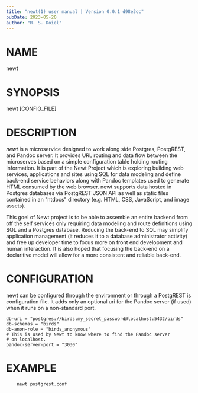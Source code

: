 ```yaml
---
title: "newt(1) user manual | Version 0.0.1 d98e3cc"
pubDate: 2023-05-20
author: "R. S. Doiel"
---
```


# NAME

newt

# SYNOPSIS

newt [CONFIG_FILE]

# DESCRIPTION

*newt* is a microservice designed to work along side Postgres,
PostgREST, and Pandoc server. It provides URL routing and data flow
between the microserves based on a simple configuration table holding
routing information. It is part of the Newt Project which is exploring
building web services, applications and sites using SQL for data modeling
and define back-end service behaviors along with Pandoc templates used to
generate HTML consumed by the web browser.  newt supports data
hosted in Postgres databases via PostgREST JSON API as well as static
files contained in an "htdocs" directory (e.g. HTML, CSS, JavaScript,
and image assets). 

This goel of Newt project is to be able to assemble an entire backend
from off the self services only requiring data modeling and route
definitions using SQL and a Postgres database. Reducing the back-end
to SQL may simplify application management (it reduces it to a
database administrator activity) and free up developer time to focus
more on front end development and human interaction. It is also
hoped that focusing the back-end on a declaritive model will allow for
a more consistent and reliable back-end.

# CONFIGURATION

newt can be configured through the environment or through
a PostgREST is configuration file. It adds only an optional
uri for the Pandoc server (if used) when it runs on a non-standard
port.

~~~
db-uri = "postgres://birds:my_secret_password@localhost:5432/birds"
db-schemas = "birds"
db-anon-role = "birds_anonymous"
# This is used by Newt to know where to find the Pandoc server
# on localhost.
pandoc-server-port = "3030"
~~~

# EXAMPLE

~~~
	newt postgrest.conf
~~~


